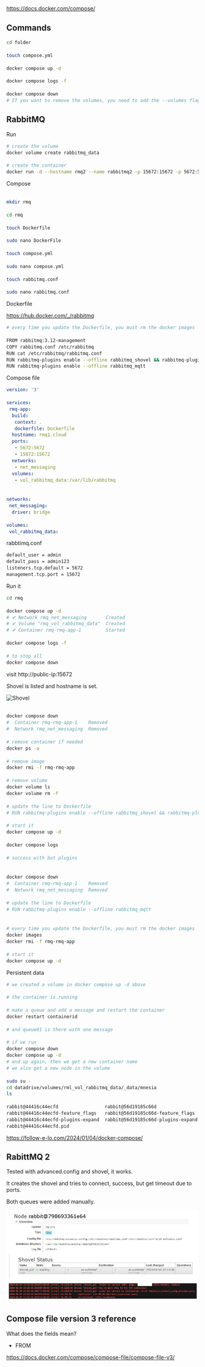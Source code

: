 ##


https://docs.docker.com/compose/

## Commands

```bash
cd folder

touch compose.yml

docker compose up -d

docker compose logs -f

docker compose down
# If you want to remove the volumes, you need to add the --volumes flag.

```

## RabbitMQ

Run

```bash
# create the volume
docker volume create rabbitmq_data

# create the container
docker run -d --hostname rmq2 --name rabbitmq2 -p 15672:15672 -p 5672:5672 --mount type=volume,src=rabbitmq_data,target=/var/lib/rabbitmq rabbitmq:3.12-management
```

Compose

```bash

mkdir rmq

cd rmq

touch Dockerfile

sudo nano DockerFile

touch compose.yml

sudo nano compose.yml

touch rabbitmq.conf

sudo nano rabbitmq.conf

```

Dockerfile

https://hub.docker.com/_/rabbitmq

```bash
# every time you update the Dockerfile, you must rm the docker images

FROM rabbitmq:3.12-management
COPY rabbitmq.conf /etc/rabbitmq
RUN cat /etc/rabbitmq/rabbitmq.conf
RUN rabbitmq-plugins enable --offline rabbitmq_shovel && rabbitmq-plugins enable --offline  rabbitmq_shovel_management
RUN rabbitmq-plugins enable --offline rabbitmq_mqtt

```
Compose file

```yml
version: '3'

services:
 rmq-app:
  build:
   context: .
   dockerfile: Dockerfile
  hostname: rmq1.cloud
  ports:
   - 5672:5672
   - 15672:15672
  networks:
   - net_messaging
  volumes:
   - vol_rabbitmq_data:/var/lib/rabbitmq


networks:
 net_messaging:
  driver: bridge

volumes:
 vol_rabbitmq_data:

```
rabbtimq.conf

```bash
default_user = admin
default_pass = admin123
listeners.tcp.default = 5672
management.tcp.port = 15672
```

Run it

```bash
cd rmq

docker compose up -d
# ✔ Network rmq_net_messaging       Created                                                                                                 
# ✔ Volume "rmq_vol_rabbitmq_data"  Created                                                                                                  
# ✔ Container rmq-rmq-app-1         Started 

docker compose logs -f

# to stop all
docker compose down


```

visit http://public-ip:15672

Shovel is listed and hostname is set.

![Shovel ](https://github.com/spawnmarvel/learning-docker/blob/main/images/shove2.jpg)

```bash

docker compose down
#  Container rmq-rmq-app-1    Removed                                                                                                      
#  Network rmq_net_messaging  Removed

# remove container if needed
docker ps -a

# remove image
docker rmi -f rmq-rmq-app

# remove volume
docker volume ls
docker volume rm -f 

# update the line to Dockerfile
# RUN rabbitmq-plugins enable --offline rabbitmq_shovel && rabbitmq-plugins enable --offline rabbitmq_shovel_management

# start it 
docker compose up -d

docker compose logs

# success with bot plugins


docker compose down
#  Container rmq-rmq-app-1    Removed                                                                                                      
#  Network rmq_net_messaging  Removed

# update the line to Dockerfile
# RUN rabbitmq-plugins enable --offline rabbitmq_mqtt


# every time you update the Dockerfile, you must rm the docker images
docker images
docker rmi -f rmq-rmq-app

# start it
docker compose up -d

```




Persistent data

```bash
# we created a volume in docker compose up -d above

# the container is running

# make a queue and add a message and restart the container
docker restart containerid

# and queue01 is there with one message

# if we run 
docker compose down
docker compose up -d 
# and up again, then we get a new container name
# we also get a new node in the volume

sudo su -
cd datadrive/volumes/rml_vol_rabbitmq_data/_data/mnesia
ls

rabbit@44416c44ecfd                 rabbit@56d19185c66d
rabbit@44416c44ecfd-feature_flags   rabbit@56d19185c66d-feature_flags
rabbit@44416c44ecfd-plugins-expand  rabbit@56d19185c66d-plugins-expand
rabbit@44416c44ecfd.pid


```
https://follow-e-lo.com/2024/01/04/docker-compose/

## RabittMQ 2

Tested with advanced.config and shovel, it works.

It creates the shovel and tries to connect, success, but get timeout due to ports.

Both queues were added manually.

![RabbitMQ 2 advanced config ](https://github.com/spawnmarvel/learning-docker/blob/main/images/rabbitmq_advanced2.jpg)



## Compose file version 3 reference

What does the fields mean?

* FROM


https://docs.docker.com/compose/compose-file/compose-file-v3/


